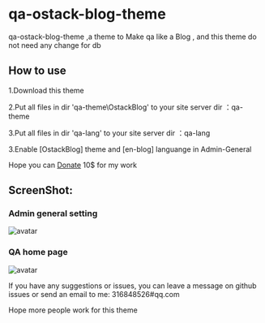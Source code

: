 # qa-ostack-blog-theme

qa-ostack-blog-theme ,a theme to Make qa like a Blog , and this theme do not need any change for db
 
## How to use

1.Download this theme

2.Put all files in dir 'qa-theme\OstackBlog' to your site server dir ：qa-theme

3.Put all files in dir 'qa-lang' to your site server dir ：qa-lang

3.Enable [OstackBlog] theme and [en-blog] languange in Admin-General

Hope you can [Donate](https://www.paypal.com/paypalme/guangyuezhao) 10$ for my work

## ScreenShot:

### Admin general setting

![avatar](https://www.question2answer.org/qa/?qa=blob&qa_blobid=9743771823325865810)

### QA home page

![avatar](https://www.question2answer.org/qa/?qa=blob&qa_blobid=9286362810445695927)


If you have any suggestions or issues, you  can leave a message on github issues or send an email to me: 316848526#qq.com

Hope more people work for this theme
